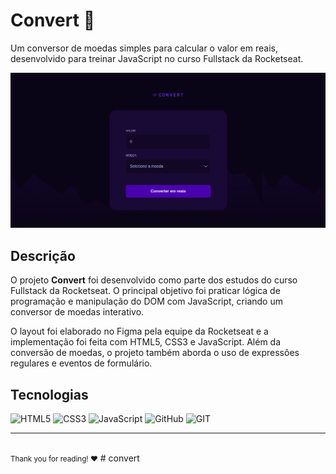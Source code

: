 <h1>Convert 🔄</h1> 
<p>Um conversor de moedas simples para calcular o valor em reais, desenvolvido para treinar JavaScript no curso Fullstack da Rocketseat.</p> 
<img src="img/printscreen-convert.png" alt="Printscreen do projeto Convert"> 

<h2>Descrição</h2> 
<p>O projeto <strong>Convert</strong> foi desenvolvido como parte dos estudos do curso Fullstack da Rocketseat. O principal objetivo foi praticar lógica de programação e manipulação do DOM com JavaScript, criando um conversor de moedas interativo.</p> 

<p>O layout foi elaborado no Figma pela equipe da Rocketseat e a implementação foi feita com HTML5, CSS3 e JavaScript. Além da conversão de moedas, o projeto também aborda o uso de expressões regulares e eventos de formulário.</p> 

<h2>Tecnologias</h2>

![HTML5](https://img.shields.io/badge/html5-%23E34F26.svg?style=for-the-badge&logo=html5&logoColor=white)
![CSS3](https://img.shields.io/badge/css3-%231572B6.svg?style=for-the-badge&logo=css3&logoColor=white)
![JavaScript](https://img.shields.io/badge/javascript-%23323330.svg?style=for-the-badge&logo=javascript&logoColor=%23F7DF1E)
![GitHub](https://img.shields.io/badge/GitHub-%23121011.svg?style=for-the-badge&logo=github&logoColor=white)
![GIT](https://img.shields.io/badge/Git-fc6d26?style=for-the-badge&logo=git&logoColor=white)

<hr> 
<br> 
<small>Thank you for reading! ❤️</small>
# convert
